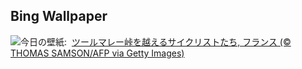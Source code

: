 ## Bing Wallpaper
![](https://www.bing.com/th?id=OHR.TourCyclists_JA-JP7957952597_UHD.jpg&w=1000)今日の壁紙: &nbsp;[ツールマレー峠を越えるサイクリストたち, フランス (© THOMAS SAMSON/AFP via Getty Images)](https://www.bing.com/th?id=OHR.TourCyclists_JA-JP7957952597_UHD.jpg)
<br><br/>
